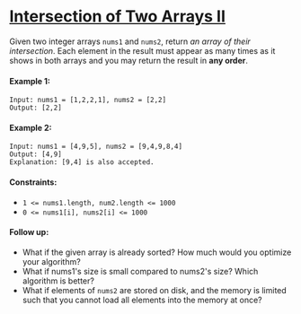 # [Intersection of Two Arrays II](https://leetcode.com/explore/interview/card/top-interview-questions-easy/92/array/674/)
Given two integer arrays `nums1` and `nums2`, return *an array of their intersection*. Each element in the result must appear as many times as it shows in both arrays and you may return the result in **any order**.

#### Example 1:
```
Input: nums1 = [1,2,2,1], nums2 = [2,2]
Output: [2,2]
```

#### Example 2:
```
Input: nums1 = [4,9,5], nums2 = [9,4,9,8,4]
Output: [4,9]
Explanation: [9,4] is also accepted.
```

#### Constraints:
- `1 <= nums1.length, num2.length <= 1000`
- `0 <= nums1[i], nums2[i] <= 1000`

#### Follow up:
- What if the given array is already sorted? How much would you optimize your algorithm?
- What if nums1's size is small compared to nums2's size? Which algorithm is better?
- What if elements of `nums2` are stored on disk, and the memory is limited such that you cannot load all elements into the memory at once?

